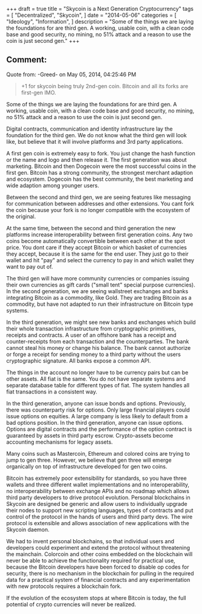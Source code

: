 +++
draft = true
title = "Skycoin is a Next Generation Cryptocurrency"
tags = [
    "Decentralized",
    "Skycoin",
]
date = "2014-05-06"
categories = [
    "Ideology",
    "Information",
]
description = "Some of the things we are laying the foundations for are third gen. A working, usable coin, with a clean code base and good security, no mining, no 51% attack and a reason to use the coin is just second gen."
+++
## Comment:
Quote from: -Greed- on May 05, 2014, 04:25:46 PM
>+1 for skycoin being truly 2nd-gen coin. Bitcoin and all its forks are first-gen IMO.

Some of the things we are laying the foundations for are third gen. A working, usable coin, with a clean code base and good security, no mining, no 51% attack and a reason to use the coin is just second gen.

Digital contracts, communication and identity infrastructure lay the foundation for the third gen. We do not know what the third gen will look like, but believe that it will involve platforms and 3rd party applications.

A first gen coin is extremely easy to fork. You just change the hash function or the name and logo and then release it. The first generation was about marketing. Bitcoin and then Dogecoin were the most successful coins in the first gen. Bitcoin has a strong community, the strongest merchant adaption and ecosystem. Dogecoin has the best community, the best marketing and wide adaption among younger users.

Between the second and third gen, we are seeing features like messaging for communication between addresses and other extensions. You cant fork the coin because your fork is no longer compatible with the ecosystem of the original.

At the same time, between the second and third generation the new platforms increase interoperability between first generation coins. Any two coins become automatically convertible between each other at the spot price. You dont care if they accept Bitcoin or which basket of currencies they accept, because it is the same for the end user. They just go to their wallet and hit "pay" and select the currency to pay in and which wallet they want to pay out of.

The third gen will have more community currencies or companies issuing their own currencies as gift cards ("small tent" special purpose currencies). In the second generation, we are seeing wallstreet exchanges and banks integrating Bitcoin as a commodity, like Gold. They are trading Bitcoin as a commodity, but have not adapted to run their infrastructure on Bitcoin type systems.

In the third generation, we might see new banks and exchanges which build their whole transaction infrastructure from cryptographic primitives, receipts and contracts. A user of an offshore bank has a receipt and counter-receipts from each transaction and the counterparties. The bank cannot steal his money or change his balance. The bank cannot authorize or forge a receipt for sending money to a third party without the users cryptographic signature. All banks expose a common API.

The things in the account no longer have to be currency pairs but can be other assets. All fiat is the same. You do not have separate systems and separate database table for different types of fiat. The system handles all fiat transactions in a consistent way.

In the third generation, anyone can issue bonds and options. Previously, there was counterparty risk for options. Only large financial players could issue options on equities. A large company is less likely to default from a bad options position. In the third generation, anyone can issue options. Options are digital contracts and the performance of the option contract is guaranteed by assets in third party escrow.  Crypto-assets become accounting mechanisms for legacy assets.

Many coins such as Mastercoin, Ethereum and colored coins are trying to jump to gen three. However, we believe that gen three will emerge organically on top of infrastructure developed for gen two coins.

Bitcoin has extremely poor extensibility for standards, so you have three wallets and three different wallet implementations and no interoperability, no interoperability between exchange APIs and no roadmap which allows third party developers to drive protocol evolution. Personal blockchains in Skycoin are designed be generic and allow users to individually upgrade their nodes to support new scripting languages, types of contracts and put control of the protocol in the hands of users and third party devs. The wire protocol is extensible and allows association of new applications with the Skycoin daemon.

We had to invent personal blockchains, so that individual users and developers could experiment and extend the protocol without threatening the mainchain. Colorcoin and other coins embedded on the blockchain will never be able to achieve the functionality required for practical use, because the Bitcoin developers have been forced to disable op codes for security,  there is no mechanism in the blockchain for pulling in the required data for a practical system of financial contracts and any experimentation with new protocols requires a blockchain fork.

If the evolution of the ecosystem stops at where Bitcoin is today, the full potential of crypto currencies will never be realized.
